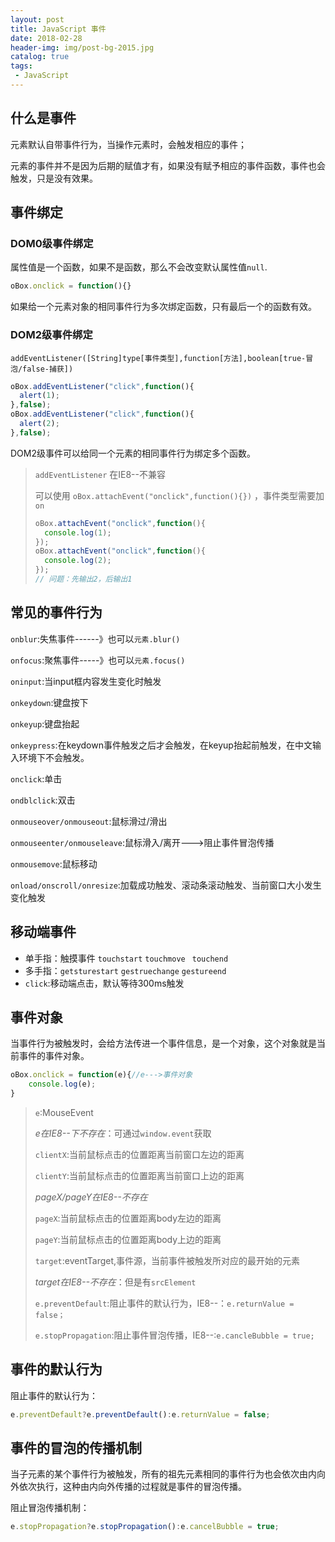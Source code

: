 ```yaml
---
layout: post
title: JavaScript 事件
date: 2018-02-28
header-img: img/post-bg-2015.jpg
catalog: true
tags:
 - JavaScript
---
```


## 什么是事件

元素默认自带事件行为，当操作元素时，会触发相应的事件；

元素的事件并不是因为后期的赋值才有，如果没有赋予相应的事件函数，事件也会触发，只是没有效果。

## 事件绑定

### DOM0级事件绑定

属性值是一个函数，如果不是函数，那么不会改变默认属性值`null`.

```js
oBox.onclick = function(){}
```

如果给一个元素对象的相同事件行为多次绑定函数，只有最后一个的函数有效。

### DOM2级事件绑定

`addEventListener([String]type[事件类型],function[方法],boolean[true-冒泡/false-捕获])`

```js
oBox.addEventListener("click",function(){
  alert(1);
},false);
oBox.addEventListener("click",function(){
  alert(2);
},false);
```

DOM2级事件可以给同一个元素的相同事件行为绑定多个函数。

>   `addEventListener` 在IE8--不兼容
>
>   可以使用 `oBox.attachEvent("onclick",function(){})` ，事件类型需要加`on`
>
>   ```js
>   oBox.attachEvent("onclick",function(){
>     console.log(1);
>   });
>   oBox.attachEvent("onclick",function(){
>     console.log(2);
>   });
>   // 问题：先输出2，后输出1
>   ```

## 常见的事件行为

`onblur`:失焦事件------》也可以`元素.blur()`

`onfocus`:聚焦事件-----》也可以`元素.focus()`

`oninput`:当input框内容发生变化时触发

`onkeydown`:键盘按下

`onkeyup`:键盘抬起

`onkeypress`:在keydown事件触发之后才会触发，在keyup抬起前触发，在中文输入环境下不会触发。

`onclick`:单击

`ondblclick`:双击

`onmouseover/onmouseout`:鼠标滑过/滑出

`onmouseenter/onmouseleave`:鼠标滑入/离开--->阻止事件冒泡传播

`onmousemove`:鼠标移动

`onload/onscroll/onresize`:加载成功触发、滚动条滚动触发、当前窗口大小发生变化触发

## 移动端事件

- 单手指：触摸事件  `touchstart` 	`touchmove ` `touchend`
- 多手指：`getsturestart`  `gestruechange`  `gestureend`
- `click`:移动端点击，默认等待300ms触发


## 事件对象

当事件行为被触发时，会给方法传进一个事件信息，是一个对象，这个对象就是当前事件的事件对象。

```js
oBox.onclick = function(e){//e--->事件对象
  	console.log(e);
}
```

>   `e`:MouseEvent
>
>   *e在IE8--下不存在*：可通过`window.event`获取
>
>   `clientX`:当前鼠标点击的位置距离当前窗口左边的距离
>
>   `clientY`:当前鼠标点击的位置距离当前窗口上边的距离
>
>   *pageX/pageY在IE8--不存在*
>
>   `pageX`:当前鼠标点击的位置距离body左边的距离
>
>   `pageY`:当前鼠标点击的位置距离body上边的距离
>
>   `target`:eventTarget,事件源，当前事件被触发所对应的最开始的元素
>
>   *target在IE8--不存在*：但是有`srcElement`
>
>   `e.preventDefault`:阻止事件的默认行为，IE8--：`e.returnValue = false；`
>
>   `e.stopPropagation`:阻止事件冒泡传播，IE8--:`e.cancleBubble = true;`

## 事件的默认行为

阻止事件的默认行为：

```js
e.preventDefault?e.preventDefault():e.returnValue = false;
```

## 事件的冒泡的传播机制

当子元素的某个事件行为被触发，所有的祖先元素相同的事件行为也会依次由内向外依次执行，这种由内向外传播的过程就是事件的冒泡传播。

阻止冒泡传播机制：

```js
e.stopPropagation?e.stopPropagation():e.cancelBubble = true;
```

